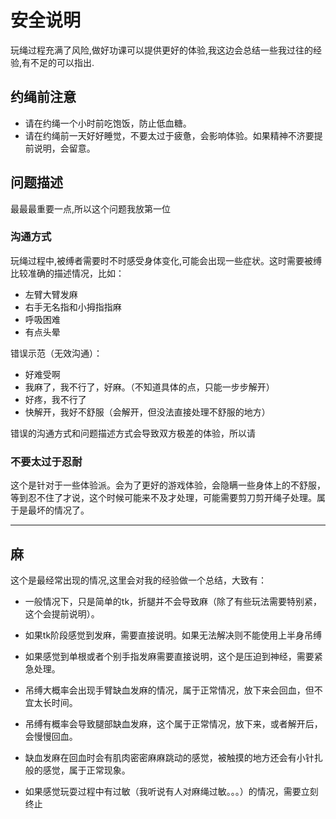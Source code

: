 # 安全说明

玩绳过程充满了风险,做好功课可以提供更好的体验,我这边会总结一些我过往的经验,有不足的可以指出.

## 约绳前注意

- 请在约绳一个小时前吃饱饭，防止低血糖。
- 请在约绳前一天好好睡觉，不要太过于疲惫，会影响体验。如果精神不济要提前说明，会留意。


## 问题描述

最最最重要一点,所以这个问题我放第一位

### 沟通方式

玩绳过程中,被缚者需要时不时感受身体变化,可能会出现一些症状。这时需要被缚比较准确的描述情况，比如：

- 左臂大臂发麻
- 右手无名指和小拇指指麻
- 呼吸困难
- 有点头晕

错误示范（无效沟通）：

- 好难受啊
- 我麻了，我不行了，好麻。（不知道具体的点，只能一步步解开）
- 好疼，我不行了 
- 快解开，我好不舒服（会解开，但没法直接处理不舒服的地方）


错误的沟通方式和问题描述方式会导致双方极差的体验，所以请

### 不要太过于忍耐

这个是针对于一些体验派。会为了更好的游戏体验，会隐瞒一些身体上的不舒服，等到忍不住了才说，这个时候可能来不及才处理，可能需要剪刀剪开绳子处理。属于是最坏的情况了。



---

## 麻

这个是最经常出现的情况,这里会对我的经验做一个总结，大致有：


- 一般情况下，只是简单的tk，折腿并不会导致麻（除了有些玩法需要特别紧，这个会提前说明）。

- 如果tk阶段感觉到发麻，需要直接说明。如果无法解决则不能使用上半身吊缚

- 如果感觉到单根或者个别手指发麻需要直接说明，这个是压迫到神经，需要紧急处理。

- 吊缚大概率会出现手臂缺血发麻的情况，属于正常情况，放下来会回血，但不宜太长时间。

- 吊缚有概率会导致腿部缺血发麻，这个属于正常情况，放下来，或者解开后，会慢慢回血。

- 缺血发麻在回血时会有肌肉密密麻麻跳动的感觉，被触摸的地方还会有小针扎般的感觉，属于正常现象。

- 如果感觉玩耍过程中有过敏（我听说有人对麻绳过敏。。。）的情况，需要立刻终止


